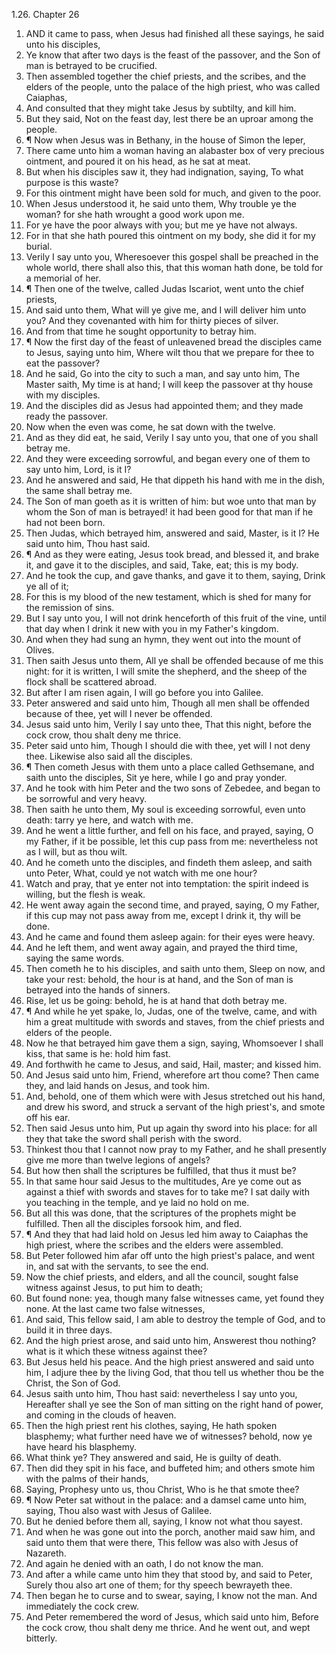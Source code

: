 1.26. Chapter 26
1. AND it came to pass, when Jesus had finished all these sayings, he said unto his disciples,
2. Ye know that after two days is the feast of the passover, and the Son of man is betrayed to be crucified.
3. Then assembled together the chief priests, and the scribes, and the elders of the people, unto the palace of the high priest, who was called Caiaphas,
4. And consulted that they might take Jesus by subtilty, and kill him.
5. But they said, Not on the feast day, lest there be an uproar among the people.
6. ¶ Now when Jesus was in Bethany, in the house of Simon the leper,
7. There came unto him a woman having an alabaster box of very precious ointment, and poured it on his head, as he sat at meat.
8. But when his disciples saw it, they had indignation, saying, To what purpose is this waste?
9. For this ointment might have been sold for much, and given to the poor.
10. When Jesus understood it, he said unto them, Why trouble ye the woman? for she hath wrought a good work upon me.
11. For ye have the poor always with you; but me ye have not always.
12. For in that she hath poured this ointment on my body, she did it for my burial.
13. Verily I say unto you, Wheresoever this gospel shall be preached in the whole world, there shall also this, that this woman hath done, be told for a memorial of her.
14. ¶ Then one of the twelve, called Judas Iscariot, went unto the chief priests,
15. And said unto them, What will ye give me, and I will deliver him unto you? And they covenanted with him for thirty pieces of silver.
16. And from that time he sought opportunity to betray him.
17. ¶ Now the first day of the feast of unleavened bread the disciples came to Jesus, saying unto him, Where wilt thou that we prepare for thee to eat the passover?
18. And he said, Go into the city to such a man, and say unto him, The Master saith, My time is at hand; I will keep the passover at thy house with my disciples.
19. And the disciples did as Jesus had appointed them; and they made ready the passover.
20. Now when the even was come, he sat down with the twelve.
21. And as they did eat, he said, Verily I say unto you, that one of you shall betray me.
22. And they were exceeding sorrowful, and began every one of them to say unto him, Lord, is it I?
23. And he answered and said, He that dippeth his hand with me in the dish, the same shall betray me.
24. The Son of man goeth as it is written of him: but woe unto that man by whom the Son of man is betrayed! it had been good for that man if he had not been born.
25. Then Judas, which betrayed him, answered and said, Master, is it I? He said unto him, Thou hast said.
26. ¶ And as they were eating, Jesus took bread, and blessed it, and brake it, and gave it to the disciples, and said, Take, eat; this is my body.
27. And he took the cup, and gave thanks, and gave it to them, saying, Drink ye all of it;
28. For this is my blood of the new testament, which is shed for many for the remission of sins.
29. But I say unto you, I will not drink henceforth of this fruit of the vine, until that day when I drink it new with you in my Father's kingdom.
30. And when they had sung an hymn, they went out into the mount of Olives.
31. Then saith Jesus unto them, All ye shall be offended because of me this night: for it is written, I will smite the shepherd, and the sheep of the flock shall be scattered abroad.
32. But after I am risen again, I will go before you into Galilee.
33. Peter answered and said unto him, Though all men shall be offended because of thee, yet will I never be offended.
34. Jesus said unto him, Verily I say unto thee, That this night, before the cock crow, thou shalt deny me thrice.
35. Peter said unto him, Though I should die with thee, yet will I not deny thee. Likewise also said all the disciples.
36. ¶ Then cometh Jesus with them unto a place called Gethsemane, and saith unto the disciples, Sit ye here, while I go and pray yonder.
37. And he took with him Peter and the two sons of Zebedee, and began to be sorrowful and very heavy.
38. Then saith he unto them, My soul is exceeding sorrowful, even unto death: tarry ye here, and watch with me.
39. And he went a little further, and fell on his face, and prayed, saying, O my Father, if it be possible, let this cup pass from me: nevertheless not as I will, but as thou wilt.
40. And he cometh unto the disciples, and findeth them asleep, and saith unto Peter, What, could ye not watch with me one hour?
41. Watch and pray, that ye enter not into temptation: the spirit indeed is willing, but the flesh is weak.
42. He went away again the second time, and prayed, saying, O my Father, if this cup may not pass away from me, except I drink it, thy will be done.
43. And he came and found them asleep again: for their eyes were heavy.
44. And he left them, and went away again, and prayed the third time, saying the same words.
45. Then cometh he to his disciples, and saith unto them, Sleep on now, and take your rest: behold, the hour is at hand, and the Son of man is betrayed into the hands of sinners.
46. Rise, let us be going: behold, he is at hand that doth betray me.
47. ¶ And while he yet spake, lo, Judas, one of the twelve, came, and with him a great multitude with swords and staves, from the chief priests and elders of the people.
48. Now he that betrayed him gave them a sign, saying, Whomsoever I shall kiss, that same is he: hold him fast.
49. And forthwith he came to Jesus, and said, Hail, master; and kissed him.
50. And Jesus said unto him, Friend, wherefore art thou come? Then came they, and laid hands on Jesus, and took him.
51. And, behold, one of them which were with Jesus stretched out his hand, and drew his sword, and struck a servant of the high priest's, and smote off his ear.
52. Then said Jesus unto him, Put up again thy sword into his place: for all they that take the sword shall perish with the sword.
53. Thinkest thou that I cannot now pray to my Father, and he shall presently give me more than twelve legions of angels?
54. But how then shall the scriptures be fulfilled, that thus it must be?
55. In that same hour said Jesus to the multitudes, Are ye come out as against a thief with swords and staves for to take me? I sat daily with you teaching in the temple, and ye laid no hold on me.
56. But all this was done, that the scriptures of the prophets might be fulfilled. Then all the disciples forsook him, and fled.
57. ¶ And they that had laid hold on Jesus led him away to Caiaphas the high priest, where the scribes and the elders were assembled.
58. But Peter followed him afar off unto the high priest's palace, and went in, and sat with the servants, to see the end.
59. Now the chief priests, and elders, and all the council, sought false witness against Jesus, to put him to death;
60. But found none: yea, though many false witnesses came, yet found they none. At the last came two false witnesses,
61. And said, This fellow said, I am able to destroy the temple of God, and to build it in three days.
62. And the high priest arose, and said unto him, Answerest thou nothing? what is it which these witness against thee?
63. But Jesus held his peace. And the high priest answered and said unto him, I adjure thee by the living God, that thou tell us whether thou be the Christ, the Son of God.
64. Jesus saith unto him, Thou hast said: nevertheless I say unto you, Hereafter shall ye see the Son of man sitting on the right hand of power, and coming in the clouds of heaven.
65. Then the high priest rent his clothes, saying, He hath spoken blasphemy; what further need have we of witnesses? behold, now ye have heard his blasphemy.
66. What think ye? They answered and said, He is guilty of death.
67. Then did they spit in his face, and buffeted him; and others smote him with the palms of their hands,
68. Saying, Prophesy unto us, thou Christ, Who is he that smote thee?
69. ¶ Now Peter sat without in the palace: and a damsel came unto him, saying, Thou also wast with Jesus of Galilee.
70. But he denied before them all, saying, I know not what thou sayest.
71. And when he was gone out into the porch, another maid saw him, and said unto them that were there, This fellow was also with Jesus of Nazareth.
72. And again he denied with an oath, I do not know the man.
73. And after a while came unto him they that stood by, and said to Peter, Surely thou also art one of them; for thy speech bewrayeth thee.
74. Then began he to curse and to swear, saying, I know not the man. And immediately the cock crew.
75. And Peter remembered the word of Jesus, which said unto him, Before the cock crow, thou shalt deny me thrice. And he went out, and wept bitterly.

